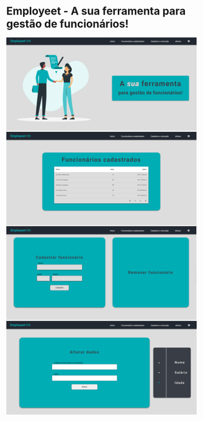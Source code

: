 # Employeet - A **sua** ferramenta para gestão de funcionários!

![Screenshot](assets/imgs/Screenshot.png)
![Screenshot](assets/imgs/Screenshot_1.png)
![Screenshot](assets/imgs/Screenshot_2.png)
![Screenshot](assets/imgs/Screenshot_3.png)